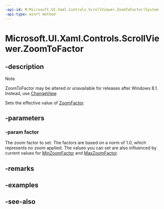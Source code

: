 ```yaml
---
-api-id: M:Microsoft.UI.Xaml.Controls.ScrollViewer.ZoomToFactor(System.Single)
-api-type: winrt method
---
```


<!-- Method syntax
public void ZoomToFactor(System.Single factor)
-->

# Microsoft.UI.Xaml.Controls.ScrollViewer.ZoomToFactor

## -description
> [!NOTE]
> ZoomToFactor may be altered or unavailable for releases after Windows 8.1. Instead, use [ChangeView](scrollviewer_changeview_1425504772.md).

Sets the effective value of [ZoomFactor](scrollviewer_zoomfactor.md).

## -parameters
### -param factor
The zoom factor to set. The factors are based on a norm of 1.0, which represents no zoom applied. The values you can set are also influenced by current values for [MinZoomFactor](scrollviewer_minzoomfactor.md) and [MaxZoomFactor](scrollviewer_maxzoomfactor.md).

## -remarks

## -examples

## -see-also
